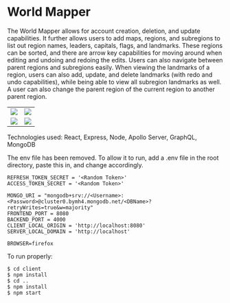 # World Mapper

The World Mapper allows for account creation, deletion, and update capabilities. It further allows users to add maps, regions, and subregions to list out region names, leaders, capitals, flags, and landmarks. These regions can be sorted, and there are arrow key capabilities for moving around when editing and undoing and redoing the edits. Users can also navigate between parent regions and subregions easily. When viewing the landmarks of a region, users can also add, update, and delete landmarks (with redo and undo capabilities), while being able to view all subregion landmarks as well. A user can also change the parent region of the current region to another parent region.

<table>
      <tr>
        <td><img src = "https://user-images.githubusercontent.com/65971326/120876778-daaa1f00-c580-11eb-8a3d-547725b7e834.png"></td>
        <td><img src = "https://user-images.githubusercontent.com/65971326/120876782-dc73e280-c580-11eb-9b18-797739317fec.png"></td>
       </tr> 
       <tr>
        <td><img src = "https://user-images.githubusercontent.com/65971326/120876777-da118880-c580-11eb-9769-3789436f8745.png"></td>
        <td><img src = "https://user-images.githubusercontent.com/65971326/120876779-daaa1f00-c580-11eb-9086-01676f0d7b22.png"></td>
       </tr>
</table>

Technologies used: React, Express, Node, Apollo Server, GraphQL, MongoDB

The env file has been removed. To allow it to run, add a .env file in the root directory, paste this in, and change accordingly.

```
REFRESH_TOKEN_SECRET = '<Random Token>'
ACCESS_TOKEN_SECRET = '<Random Token>'

MONGO_URI = "mongodb+srv://<Username>:<Password>@cluster0.bymh4.mongodb.net/<DBName>?retryWrites=true&w=majority"
FRONTEND_PORT = 8080
BACKEND_PORT = 4000
CLIENT_LOCAL_ORIGIN = 'http://localhost:8080'
SERVER_LOCAL_DOMAIN = 'http://localhost'

BROWSER=firefox
```

To run properly: 

```
$ cd client
$ npm install
$ cd ..
$ npm install
$ npm start
```
